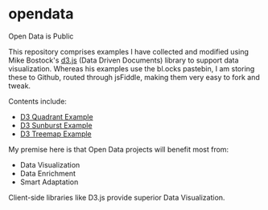 # opendata
Open Data is Public

This repository comprises examples I have collected and modified using Mike Bostock's [d3.js](http://d3js.org/) (Data Driven Documents) library to support data visualization. Whereas his examples use the bl.ocks pastebin, I am storing these to Github, routed through jsFiddle, making them very easy to fork and tweak. 

Contents include:
+ [D3 Quadrant Example](http://jsfiddle.net/gh/get/d3/3.0.4/phollott/opendata/tree/master/d3quadrant/)
+ [D3 Sunburst Example](http://jsfiddle.net/gh/get/d3/3.0.4/phollott/opendata/tree/master/d3sunburst/)
+ [D3 Treemap Example](http://jsfiddle.net/gh/get/d3/3.0.4/phollott/opendata/tree/master/d3treemap/)

My premise here is that Open Data projects will benefit most from:
+ Data Visualization
+ Data Enrichment
+ Smart Adaptation

Client-side libraries like D3.js provide superior Data Visualization.
